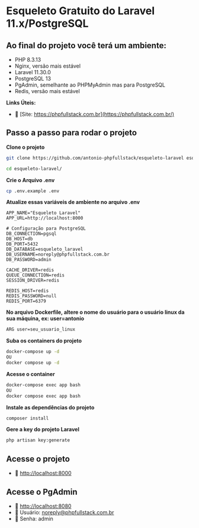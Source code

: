 # Esqueleto Gratuito do Laravel 11.x/PostgreSQL

## Ao final do projeto você terá um ambiente:
- PHP 8.3.13
- Nginx, versão mais estável
- Laravel 11.30.0 
- PostgreSQL 13
- PgAdmin, semelhante ao PHPMyAdmin mas para PostgreSQL
- Redis, versão mais estável

**Links Úteis:**

- :tada: [Site: https://phpfullstack.com.br](https://phpfullstack.com.br/)

## Passo a passo para rodar o projeto
**Clone o projeto**
```sh
git clone https://github.com/antonio-phpfullstack/esqueleto-laravel esqueleto-laravel
```
```sh
cd esqueleto-laravel/
```


**Crie o Arquivo .env**
```sh
cp .env.example .env
```


**Atualize essas variáveis de ambiente no arquivo .env**
```dosini
APP_NAME="Esqueleto Laravel"
APP_URL=http://localhost:8000

# Configuração para PostgreSQL
DB_CONNECTION=pgsql
DB_HOST=db           
DB_PORT=5432
DB_DATABASE=esqueleto_laravel  
DB_USERNAME=noreply@phpfullstack.com.br         
DB_PASSWORD=admin        

CACHE_DRIVER=redis
QUEUE_CONNECTION=redis
SESSION_DRIVER=redis

REDIS_HOST=redis
REDIS_PASSWORD=null
REDIS_PORT=6379
```

**No arquivo Dockerfile, altere o nome do usuário para o usuário linux da sua máquina, ex: user=antonio**
```sh
ARG user=seu_usuario_linux
```

**Suba os containers do projeto**
```sh
docker-compose up -d
OU
docker compose up -d
```


**Acesse o container**
```sh
docker-compose exec app bash
OU
docker compose exec app bash
```


**Instale as dependências do projeto**
```sh
composer install
```


**Gere a key do projeto Laravel**
```sh
php artisan key:generate
```


## Acesse o projeto

- :rocket: [http://localhost:8000](http://localhost:8000)

## Acesse o PgAdmin

- :brain: [http://localhost:8080](http://localhost:8080)
- :man: Usuário: noreply@phpfullstack.com.br
- :key: Senha: admin
